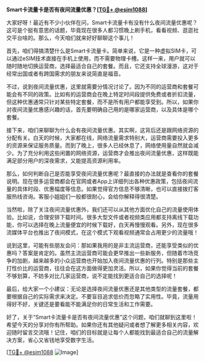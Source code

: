 **Smart卡流量卡是否有夜间流量优惠？[[TG💪+ @esim1088](https://t.me/s/esim1088)]**

大家好呀！最近有不少小伙伴在问，Smart卡流量卡有没有什么夜间流量优惠呢？这可是个挺有意思的话题，毕竟现在很多人都习惯晚上刷手机，看看视频、逛逛社交平台啥的。那么，今天咱们就来好好聊聊这个事儿！

首先，咱们得搞清楚什么是Smart卡流量卡。简单来说，它是一种虚拟SIM卡，可以通过eSIM技术直接在手机上使用，而不需要物理卡槽。这样一来，用户就可以随时随地切换运营商，选择最适合自己的套餐。而且，它还支持全球漫游，这对于经常出国或者有跨国需求的朋友来说简直是福音。

不过，说到夜间流量优惠，这里就需要分情况讨论了。因为不同的运营商和套餐可能会有不同的政策。比如有的运营商会在晚上特定时间段提供免费或者折扣流量，但这种优惠通常只针对某些特定套餐，而不是所有用户都能享受到。所以，如果你对夜间流量优惠感兴趣的话，首先要明确自己用的是哪家运营商，以及具体是哪个套餐。

接下来，咱们来聊聊为什么会有夜间流量优惠。其实啊，这背后还是跟网络资源的分配有关。白天的时候，大家都在线，网络流量需求特别大，运营商需要投入更多的资源来保证服务质量。而到了晚上，很多人已经休息了，网络使用量自然就会减少。为了充分利用这些闲置的网络资源，运营商才会推出夜间流量优惠，这样既能满足部分用户的深夜需求，又能提高资源利用率。

那么，如何判断自己是否能享受夜间流量优惠呢？最直接的办法就是查看你的套餐说明。现在很多运营商都会在官网或者App上详细列出各种优惠政策，包括夜间流量的具体时段、优惠幅度等信息。如果觉得官方信息不够清晰，也可以直接拨打客服热线咨询。客服小姐姐们一般都很耐心，会给你解释得很清楚。

当然啦，除了关注夜间流量优惠外，我们还可以从其他方面优化自己的流量使用体验。比如说，合理安排下载时间。很多大型文件或者视频类应用都支持离线下载功能，你可以选择在晚上流量便宜的时候下载好，白天再慢慢观看。另外，现在很多流媒体平台也推出了夜间模式，在这个模式下观看视频通常会占用更少的流量哦！

说到这里，可能有些朋友会问：那如果我用的是非主流运营商，还能享受类似的优惠吗？答案是肯定的。虽然主流运营商可能会更早推出一些新服务，但随着市场竞争的加剧，越来越多的小众运营商也开始加入夜间流量优惠的行列。特别是那些主打性价比的运营商，往往会在这方面做得更加灵活。所以，如果你觉得当前的套餐不够划算，不妨多对比几家运营商，说不定能找到更适合自己的选择呢！

最后，给大家一个小建议：无论是选择夜间流量优惠还是其他类型的流量套餐，都要根据自己的实际需求来决定。不要盲目追求低价而忽略了实用性。毕竟，流量用得好不好，关键还是要看能不能满足你的日常生活和工作需要。

好了，关于“Smart卡流量卡是否有夜间流量优惠”这个问题，咱们就聊到这里啦！希望今天的分享对你有所帮助。如果你还有其他疑问或者想了解更多相关内容，欢迎随时留言交流哦！记住，咱们的目标就是让每个人都能找到最适合自己的流量解决方案，省心又省钱地享受数字生活。

[[TG💪+ @esim1088](https://t.me/s/esim1088) ![Image](https://i.postimg.cc/4NQfJmqS/Snipaste-2025-05-13-00-14-12.png)]